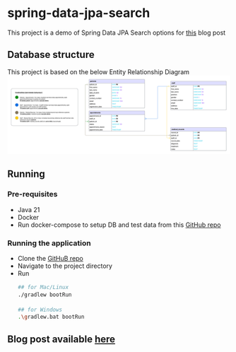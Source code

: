 # spring-data-jpa-search

This project is a demo of Spring Data JPA Search options for [this](https://euedofia.medium.com/d4a5b5973e00?source=friends_link&sk=8bd6a6b838e7c3c2a173ad0aa4604cc9) blog post

## Database structure
This project is based on the below Entity Relationship Diagram
![alt text](docs/spring-data-jpa-search-erd.png "Spring Data JPA Search ERD")

## Running 

### Pre-requisites
- Java 21
- Docker
- Run docker-compose to setup DB and test data from this [GitHub repo](https://github.com/Gogetter/postgres-docker-compose)

### Running the application

- Clone the [GitHuB repo](https://github.com/Gogetter/spring-data-jpa-search)
- Navigate to the project directory
- Run 
    ```bash
    ## for Mac/Linux
    ./gradlew bootRun
    
    ## for Windows
    .\gradlew.bat bootRun
    ```

## Blog post available [here]()
